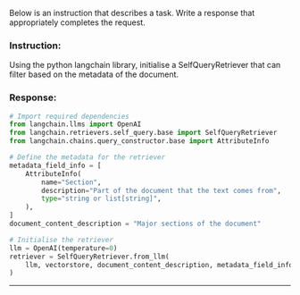 Below is an instruction that describes a task. Write a response that appropriately completes the request.

### Instruction:
Using the python langchain library, initialise a SelfQueryRetriever that can filter based on the metadata of the document.

### Response:
```python
# Import required dependencies
from langchain.llms import OpenAI
from langchain.retrievers.self_query.base import SelfQueryRetriever
from langchain.chains.query_constructor.base import AttributeInfo

# Define the metadata for the retriever
metadata_field_info = [
    AttributeInfo(
        name="Section",
        description="Part of the document that the text comes from",
        type="string or list[string]",
    ),
]
document_content_description = "Major sections of the document"

# Initialise the retriever
llm = OpenAI(temperature=0)
retriever = SelfQueryRetriever.from_llm(
    llm, vectorstore, document_content_description, metadata_field_info, verbose=True
)
```
---
